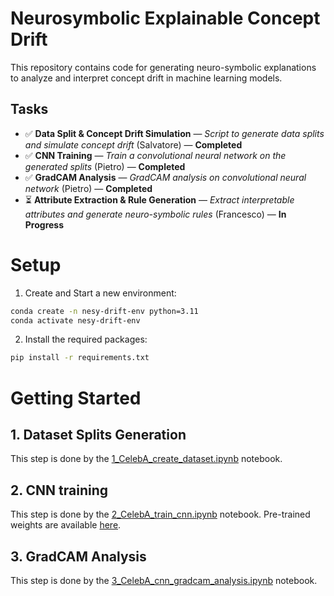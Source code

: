 # Neurosymbolic Explainable Concept Drift

This repository contains code for generating neuro-symbolic explanations to analyze and interpret concept drift in machine learning models.

## Tasks

- ✅ **Data Split & Concept Drift Simulation** — *Script to generate data splits and simulate concept drift* (Salvatore) — **Completed**
- ✅ **CNN Training** — *Train a convolutional neural network on the generated splits* (Pietro) — **Completed**
- ✅ **GradCAM Analysis** — *GradCAM analysis on convolutional neural network* (Pietro) — **Completed**
- ⏳ **Attribute Extraction & Rule Generation** — *Extract interpretable attributes and generate neuro-symbolic rules* (Francesco) — **In Progress**


# Setup
1) Create and Start a new environment:
```sh
conda create -n nesy-drift-env python=3.11
conda activate nesy-drift-env
```
2) Install the required packages:
```sh
pip install -r requirements.txt
```

# Getting Started

## 1. Dataset Splits Generation
This step is done by the [1_CelebA_create_dataset.ipynb](./1_CelebA_create_dataset.ipynb) notebook.

## 2. CNN training
This step is done by the [2_CelebA_train_cnn.ipynb](./2_CelebA_train_cnn.ipynb) notebook. Pre-trained weights are available [here](https://politoit-my.sharepoint.com/:f:/g/personal/pietro_basci_polito_it/EkEAn9inC-dIghsxU7p4RBABVPRBPpG25SnJxwk2Ox2S6w?e=3A5QCF).

## 3. GradCAM Analysis
This step is done by the [3_CelebA_cnn_gradcam_analysis.ipynb](./3_CelebA_cnn_gradcam_analysis.ipynb) notebook.
